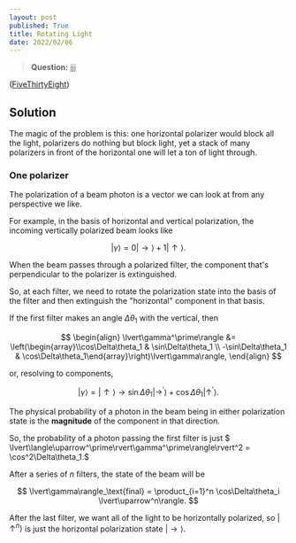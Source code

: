 ```yaml
---
layout: post
published: True
title: Rotating Light
date: 2022/02/06
---
```


>**Question:** jjj

<!--more-->

([FiveThirtyEight](URL))

## Solution

The magic of the problem is this: one horizontal polarizer would block all the light, polarizers do nothing but block light, yet a stack of many polarizers in front of the horizontal one will let a ton of light through.

### One polarizer

The polarization of a beam photon is a vector we can look at from any perspective we like. 

For example, in the basis of horizontal and vertical polarization, the incoming vertically polarized beam looks like

$$ \lvert\gamma\rangle = 0\lvert\rightarrow\rangle + 1\lvert\uparrow\rangle. $$ 

When the beam passes through a polarized filter, the component that's perpendicular to the polarizer is extinguished.  

So, at each filter, we need to rotate the polarization state into the basis of the filter and then extinguish the "horizontal" component in that basis. 

If the first filter makes an angle $\Delta\theta_1$ with the vertical, then

$$
\begin{align}
\lvert\gamma^\prime\rangle &= \left(\begin{array}\\cos\Delta\theta_1 & \sin\Delta\theta_1 \\ -\sin\Delta\theta_1 & \cos\Delta\theta_1\end{array}\right)\lvert\gamma\rangle,
\end{align}
$$

or, resolving to components, 

$$ \lvert\gamma\rangle = \lvert\uparrow\rangle \longrightarrow \sin\Delta\theta_1\lvert\rightarrow^\prime\rangle + \cos\Delta\theta_1\lvert\uparrow^\prime\rangle. $$

The physical probability of a photon in the beam being in either polarization state is the **magnitude** of the component in that direction. 

So, the probability of a photon passing the first filter is just $ \lvert\langle\uparrow^\prime\rvert\gamma^\prime\rangle\rvert^2 = \cos^2\Delta\theta_1.$

After a series of $n$ filters, the state of the beam will be

$$ \lvert\gamma\rangle_\text{final} = \product_{i=1}^n \cos\Delta\theta_i \lvert\uparrow^n\rangle. $$

After the last filter, we want all of the light to be horizontally polarized, so $\lvert\uparrow^n\rangle$ is just the horizontal polarization state $\lvert\rightarrow\rangle.$

<br>
